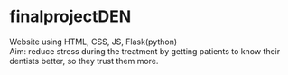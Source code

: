 # finalprojectDEN
Website using HTML, CSS, JS, Flask(python)    
Aim: reduce stress during the treatment by getting patients to know their dentists better, so they trust them more.   

